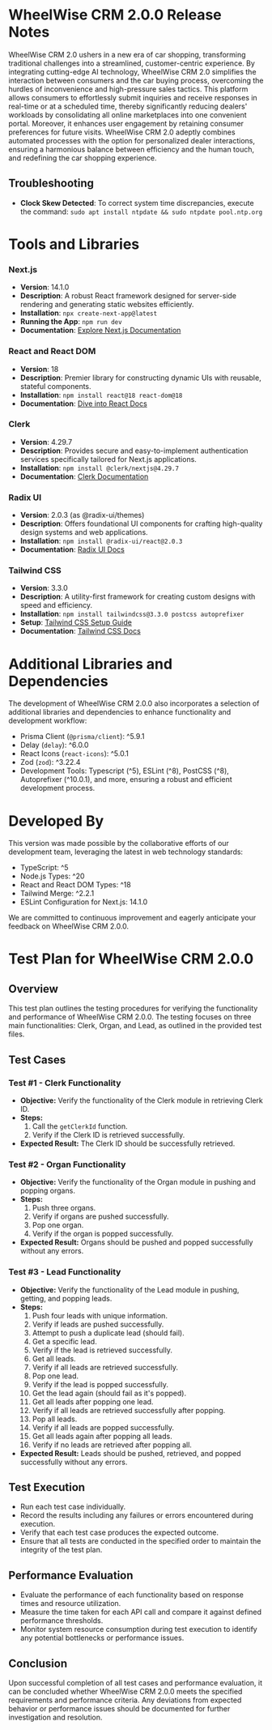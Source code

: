 # WheelWise CRM 2.0.0 Release Notes

WheelWise CRM 2.0 ushers in a new era of car shopping, transforming traditional challenges into a streamlined, customer-centric experience. By integrating cutting-edge AI technology, WheelWise CRM 2.0 simplifies the interaction between consumers and the car buying process, overcoming the hurdles of inconvenience and high-pressure sales tactics. This platform allows consumers to effortlessly submit inquiries and receive responses in real-time or at a scheduled time, thereby significantly reducing dealers' workloads by consolidating all online marketplaces into one convenient portal. Moreover, it enhances user engagement by retaining consumer preferences for future visits. WheelWise CRM 2.0 adeptly combines automated processes with the option for personalized dealer interactions, ensuring a harmonious balance between efficiency and the human touch, and redefining the car shopping experience.

## Troubleshooting

-  **Clock Skew Detected**: To correct system time discrepancies, execute the command: `sudo apt install ntpdate && sudo ntpdate pool.ntp.org`

# Tools and Libraries

### Next.js

-  **Version**: 14.1.0
-  **Description**: A robust React framework designed for server-side rendering and generating static websites efficiently.
-  **Installation**: `npx create-next-app@latest`
-  **Running the App**: `npm run dev`
-  **Documentation**: [Explore Next.js Documentation](https://nextjs.org/docs)

### React and React DOM

-  **Version**: 18
-  **Description**: Premier library for constructing dynamic UIs with reusable, stateful components.
-  **Installation**: `npm install react@18 react-dom@18`
-  **Documentation**: [Dive into React Docs](https://reactjs.org/docs)

### Clerk

-  **Version**: 4.29.7
-  **Description**: Provides secure and easy-to-implement authentication services specifically tailored for Next.js applications.
-  **Installation**: `npm install @clerk/nextjs@4.29.7`
-  **Documentation**: [Clerk Documentation](https://docs.clerk.dev)

### Radix UI

-  **Version**: 2.0.3 (as @radix-ui/themes)
-  **Description**: Offers foundational UI components for crafting high-quality design systems and web applications.
-  **Installation**: `npm install @radix-ui/react@2.0.3`
-  **Documentation**: [Radix UI Docs](https://www.radix-ui.com)

### Tailwind CSS

-  **Version**: 3.3.0
-  **Description**: A utility-first framework for creating custom designs with speed and efficiency.
-  **Installation**: `npm install tailwindcss@3.3.0 postcss autoprefixer`
-  **Setup**: [Tailwind CSS Setup Guide](https://tailwindcss.com/docs/installation)
-  **Documentation**: [Tailwind CSS Docs](https://tailwindcss.com/docs)

# Additional Libraries and Dependencies

The development of WheelWise CRM 2.0.0 also incorporates a selection of additional libraries and dependencies to enhance functionality and development workflow:

-  Prisma Client (`@prisma/client`): ^5.9.1
-  Delay (`delay`): ^6.0.0
-  React Icons (`react-icons`): ^5.0.1
-  Zod (`zod`): ^3.22.4
-  Development Tools: Typescript (^5), ESLint (^8), PostCSS (^8), Autoprefixer (^10.0.1), and more, ensuring a robust and efficient development process.

# Developed By

This version was made possible by the collaborative efforts of our development team, leveraging the latest in web technology standards:

-  TypeScript: ^5
-  Node.js Types: ^20
-  React and React DOM Types: ^18
-  Tailwind Merge: ^2.2.1
-  ESLint Configuration for Next.js: 14.1.0

We are committed to continuous improvement and eagerly anticipate your feedback on WheelWise CRM 2.0.0.

# Test Plan for WheelWise CRM 2.0.0

## Overview

This test plan outlines the testing procedures for verifying the functionality and performance of WheelWise CRM 2.0.0. The testing focuses on three main functionalities: Clerk, Organ, and Lead, as outlined in the provided test files.

## Test Cases

### Test #1 - Clerk Functionality

-  **Objective:** Verify the functionality of the Clerk module in retrieving Clerk ID.
-  **Steps:**
   1. Call the `getClerkId` function.
   2. Verify if the Clerk ID is retrieved successfully.
-  **Expected Result:** The Clerk ID should be successfully retrieved.

### Test #2 - Organ Functionality

-  **Objective:** Verify the functionality of the Organ module in pushing and popping organs.
-  **Steps:**
   1. Push three organs.
   2. Verify if organs are pushed successfully.
   3. Pop one organ.
   4. Verify if the organ is popped successfully.
-  **Expected Result:** Organs should be pushed and popped successfully without any errors.

### Test #3 - Lead Functionality

-  **Objective:** Verify the functionality of the Lead module in pushing, getting, and popping leads.
-  **Steps:**
   1. Push four leads with unique information.
   2. Verify if leads are pushed successfully.
   3. Attempt to push a duplicate lead (should fail).
   4. Get a specific lead.
   5. Verify if the lead is retrieved successfully.
   6. Get all leads.
   7. Verify if all leads are retrieved successfully.
   8. Pop one lead.
   9. Verify if the lead is popped successfully.
   10. Get the lead again (should fail as it's popped).
   11. Get all leads after popping one lead.
   12. Verify if all leads are retrieved successfully after popping.
   13. Pop all leads.
   14. Verify if all leads are popped successfully.
   15. Get all leads again after popping all leads.
   16. Verify if no leads are retrieved after popping all.
-  **Expected Result:** Leads should be pushed, retrieved, and popped successfully without any errors.

## Test Execution

-  Run each test case individually.
-  Record the results including any failures or errors encountered during execution.
-  Verify that each test case produces the expected outcome.
-  Ensure that all tests are conducted in the specified order to maintain the integrity of the test plan.

## Performance Evaluation

-  Evaluate the performance of each functionality based on response times and resource utilization.
-  Measure the time taken for each API call and compare it against defined performance thresholds.
-  Monitor system resource consumption during test execution to identify any potential bottlenecks or performance issues.

## Conclusion

Upon successful completion of all test cases and performance evaluation, it can be concluded whether WheelWise CRM 2.0.0 meets the specified requirements and performance criteria. Any deviations from expected behavior or performance issues should be documented for further investigation and resolution.
